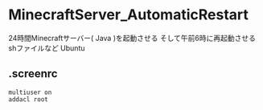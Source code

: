 # MinecraftServer_AutomaticRestart
24時間Minecraftサーバー( Java )を起動させる そして午前6時に再起動させる shファイルなど Ubuntu


## .screenrc
```screenrc:.screenrc
multiuser on
addacl root
```
